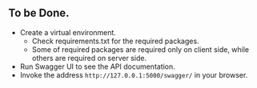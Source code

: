 ## To be Done.

* Create a virtual environment.
  * Check requirements.txt for the required packages.
  * Some of required packages are required only on client side, while others are required on server side.
* Run Swagger UI to see the API documentation.
* Invoke the address `http://127.0.0.1:5000/swagger/` in your browser.

